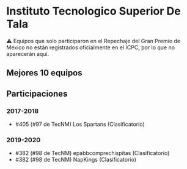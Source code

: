 # Instituto Tecnologico Superior De Tala

:warning: Equipos que solo participaron en el Repechaje del Gran Premio de México no están registrados oficialmente en el ICPC, por lo que no aparecerán aquí.

## Mejores 10 equipos


## Participaciones

### 2017-2018

- #405 (#97 de TecNM) Los Spartans (Clasificatorio)

### 2019-2020

- #382 (#98 de TecNM) epabbcomprechispitas (Clasificatorio)
- #382 (#98 de TecNM) NapKings (Clasificatorio)



